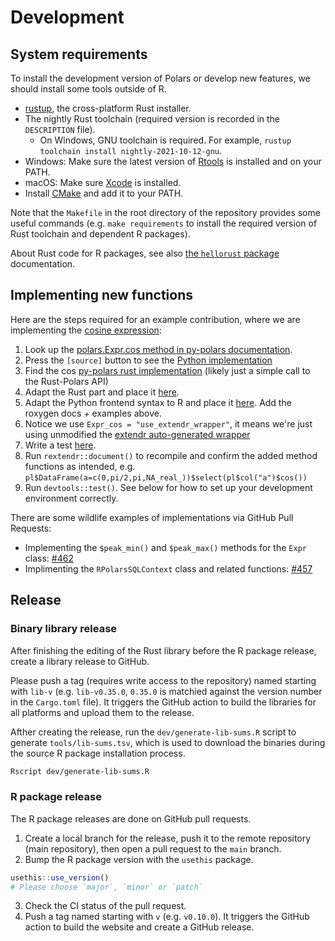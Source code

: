 # Development

## System requirements

To install the development version of Polars or develop new features,
we should install some tools outside of R.

- [rustup](https://rustup.rs/), the cross-platform Rust installer.
- The nightly Rust toolchain (required version is recorded in the `DESCRIPTION` file).
  - On Windows, GNU toolchain is required.
    For example, `rustup toolchain install nightly-2021-10-12-gnu`.
- Windows: Make sure the latest version of
  [Rtools](https://cran.r-project.org/bin/windows/Rtools/) is installed
  and on your PATH.
- macOS: Make sure [Xcode](https://developer.apple.com/support/xcode/)
  is installed.
- Install [CMake](https://cmake.org/) and add it to your PATH.

Note that the `Makefile` in the root directory of the repository provides some useful commands
(e.g. `make requirements` to install the required version of Rust toolchain and
dependent R packages).

About Rust code for R packages, see also
[the `hellorust` package](https://github.com/r-rust/hellorust) documentation.

## Implementing new functions

Here are the steps required for an example contribution, where we are implementing the
[cosine expression](https://rpolars.github.io/reference/Expr_cos/):

1. Look up the [polars.Expr.cos method in py-polars documentation](https://pola-rs.github.io/polars/py-polars/html/reference/expressions/api/polars.Expr.cos.html).
2. Press the `[source]` button to see the [Python implementation](https://github.com/pola-rs/polars/blob/d23bbd2f14f1cd7ae2e27e1954a2dc4276501eef/py-polars/polars/expr/expr.py#L5892-L5914)
3. Find the cos [py-polars rust implementation](https://github.com/pola-rs/polars/blob/a1afbc4b78f5850314351f7e85ded95fd68b6453/py-polars/src/lazy/dsl.rs#L396) (likely just a simple call to the Rust-Polars API)
4. Adapt the Rust part and place it [here](https://github.com/pola-rs/r-polars/blob/c56c49a6fc172685f50c15fffe3d14231297ad97/src/rust/src/rdataframe/rexpr.rs#L754).
5. Adapt the Python frontend syntax to R and place it [here](https://github.com/pola-rs/r-polars/blob/c56c49a6fc172685f50c15fffe3d14231297ad97/R/expr__expr.R#L3138). Add the roxygen docs + examples above.
6. Notice we use `Expr_cos = "use_extendr_wrapper"`, it means we're just using unmodified the [extendr auto-generated wrapper](https://github.com/pola-rs/r-polars/blob/c56c49a6fc172685f50c15fffe3d14231297ad97/R/extendr-wrappers.R#L253)
7. Write a test [here](https://github.com/pola-rs/r-polars/blob/c56c49a6fc172685f50c15fffe3d14231297ad97/tests/testthat/test-expr.R#L1921).
8. Run `rextendr::document()` to recompile and confirm the added method functions as intended, e.g. `pl$DataFrame(a=c(0,pi/2,pi,NA_real_))$select(pl$col("a")$cos())`
9. Run `devtools::test()`. See below for how to set up your development environment correctly.

There are some wildlife examples of implementations via GitHub Pull Requests:

- Implementing the `$peak_min()` and `$peak_max()` methods for the `Expr` class:
  [#462](https://github.com/pola-rs/r-polars/pull/462)
- Implimenting the `RPolarsSQLContext` class and related functions:
  [#457](https://github.com/pola-rs/r-polars/pull/457)

## Release

### Binary library release

After finishing the editing of the Rust library before the R package release,
create a library release to GitHub.

Please push a tag (requires write access to the repository) named starting with `lib-v`
(e.g. `lib-v0.35.0`, `0.35.0` is matchied against the version number in the `Cargo.toml` file).
It triggers the GitHub action to build the libraries for all platforms and upload them to the release.

Afther creating the release, run the `dev/generate-lib-sums.R` script to generate `tools/lib-sums.tsv`,
which is used to download the binaries during the source R package installation process.

```sh
Rscript dev/generate-lib-sums.R
```

### R package release

The R package releases are done on GitHub pull requests.

1. Create a local branch for the release, push it to the remote repository (main repository),
   then open a pull request to the `main` branch.
2. Bump the R package version with the `usethis` package.

```r
usethis::use_version()
# Please choose `major`, `minor` or `patch`
```

3. Check the CI status of the pull request.
4. Push a tag named starting with `v` (e.g. `v0.10.0`).
   It triggers the GitHub action to build the website and
   create a GitHub release.
